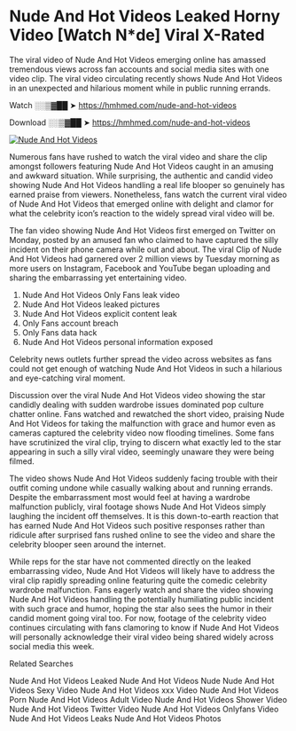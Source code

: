 ﻿# Nude And Hot Videos Leaked Horny Video [Watch N*de] Viral X-Rated

The viral video of ﻿Nude And Hot Videos emerging online has amassed tremendous views across fan accounts and social media sites with one video clip. The viral video circulating recently shows ﻿Nude And Hot Videos in an unexpected and hilarious moment while in public running errands. 

Watch ░░▒▓██ ➤ https://hmhmed.com/nude-and-hot-videos

Download ░░▒▓██ ➤ https://hmhmed.com/nude-and-hot-videos

[![Nude And Hot Videos](https://i.imgur.com/dJHk4Zq.gif)](https://hmhmed.com/nude-and-hot-videos)

Numerous fans have rushed to watch the viral video and share the clip amongst followers featuring ﻿Nude And Hot Videos caught in an amusing and awkward situation. While surprising, the authentic and candid video showing ﻿Nude And Hot Videos handling a real life blooper so genuinely has earned praise from viewers. Nonetheless, fans watch the current viral video of ﻿Nude And Hot Videos that emerged online with delight and clamor for what the celebrity icon’s reaction to the widely spread viral video will be.

The fan video showing ﻿Nude And Hot Videos first emerged on Twitter on Monday, posted by an amused fan who claimed to have captured the silly incident on their phone camera while out and about. The viral Clip of ﻿Nude And Hot Videos had garnered over 2 million views by Tuesday morning as more users on Instagram, Facebook and YouTube began uploading and sharing the embarrassing yet entertaining video. 

1. ﻿Nude And Hot Videos Only Fans leak video
2. ﻿Nude And Hot Videos leaked pictures
3. ﻿Nude And Hot Videos explicit content leak
4. Only Fans account breach
5. Only Fans data hack
6. ﻿Nude And Hot Videos personal information exposed

Celebrity news outlets further spread the video across websites as fans could not get enough of watching ﻿Nude And Hot Videos in such a hilarious and eye-catching viral moment. 

Discussion over the viral ﻿Nude And Hot Videos video showing the star candidly dealing with sudden wardrobe issues dominated pop culture chatter online. Fans watched and rewatched the short video, praising ﻿Nude And Hot Videos for taking the malfunction with grace and humor even as cameras captured the celebrity video now flooding timelines. Some fans have scrutinized the viral clip, trying to discern what exactly led to the star appearing in such a silly viral video, seemingly unaware they were being filmed.

The video shows ﻿Nude And Hot Videos suddenly facing trouble with their outfit coming undone while casually walking about and running errands. Despite the embarrassment most would feel at having a wardrobe malfunction publicly, viral footage shows ﻿Nude And Hot Videos simply laughing the incident off themselves. It is this down-to-earth reaction that has earned ﻿Nude And Hot Videos such positive responses rather than ridicule after surprised fans rushed online to see the video and share the celebrity blooper seen around the internet.  

While reps for the star have not commented directly on the leaked embarrassing video, ﻿Nude And Hot Videos will likely have to address the viral clip rapidly spreading online featuring quite the comedic celebrity wardrobe malfunction. Fans eagerly watch and share the video showing ﻿Nude And Hot Videos handling the potentially humiliating public incident with such grace and humor, hoping the star also sees the humor in their candid moment going viral too. For now, footage of the celebrity video continues circulating with fans clamoring to know if ﻿Nude And Hot Videos will personally acknowledge their viral video being shared widely across social media this week.

Related Searches

﻿Nude And Hot Videos Leaked
﻿Nude And Hot Videos Nude
﻿Nude And Hot Videos Sexy Video
﻿Nude And Hot Videos xxx Video
﻿Nude And Hot Videos Porn
﻿Nude And Hot Videos Adult Video
﻿Nude And Hot Videos Shower Video
﻿Nude And Hot Videos Twitter Video
﻿Nude And Hot Videos Onlyfans Video
﻿Nude And Hot Videos Leaks
﻿Nude And Hot Videos Photos